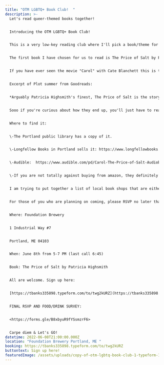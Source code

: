```yaml
---
title: "OTM LGBTQ+ Book Club!  "
description: >-
  Let's read queer-themed books together!


  Introducing the OTM LGBTQ+ Book Club! 


  This is a very low-key reading club where I'll pick a book/theme for the month and whoever wants to join in, please do so. Then, I'll set a date and time for us all to meet up at a local brewery or coffee shop and we'll all chat about the book and drink some tasty beverages. Sometimes, we'll even have fancier food! OOh! haha 


  The first book I have chosen for us to read is The Price of Salt by Patricia Highsmith


  If you have ever seen the movie "Carol" with Cate Blanchett this is the original book it's based on. 


  Excerpt of Plot summer from Goodreads:


  *Arguably Patricia Highsmith's finest, The Price of Salt is the story of Therese Belivet, a stage designer trapped in a department-store day job, whose salvation arrives one day in the form of Carol Aird, an alluring suburban housewife in the throes of a divorce.* 


  Sooo if you're curious about how they end up, you'll just have to read the book! haha 


  Where to find it: 


  \-The Portland public library has a copy of it. 


  \-Longfellow Books in Portland sells it: https://www.longfellowbooks.com/book/9780486800295


  \-Audible:  https://www.audible.com/pd/Carol-The-Price-of-Salt-Audiobook/B012HQ6P2G 


  \-If you are not totally against buying from amazon, they definitely have plenty of copies.


  I am trying to put together a list of local book shops that are either queer owned or queer friendly and it's kind of astonishing that there don't really seem to be any of them but stay tuned on that! If anyone has any recommendations, I am all ears and eyes. 


  For those of you who are planning on coming, please RSVP no later than June 7th if at all possible but you will definitely not be turned away if you just show up. I just want to be courteous to foundation brewery is all. And please don't feel pressured to drink. I just love the energy of this brewery (plus it's Queer friendly) and I always just have a great time.  


  Where: Foundation Brewery


  1 Industrial Way #7


  Portland, ME 04103


  When: June 8th from 5-7 PM (last call 6:45)


  Book: The Price of Salt by Patricia Highsmith


  All are welcome. Sign up here:


  [https://tbanks335898.typeform.com/to/twg2kURZ](https://tbanks335898.typeform.com/to/twg2kURZ?fbclid=IwAR1aVfCFBrbuJYYzgOKmQTCB_aEMaaN7boCjJZzX3odDkxm8AyPbihedYzo)


  FINAL RSVP AND FOOD/DRINK SURVEY: 


  <https://forms.gle/B8xbyuR9fYSsmzrF6>    


  Carpe diem & Let's GO!
datetime: 2022-06-08T21:00:00.000Z
location: "Foundation Brewery Portland, ME "
booking: https://tbanks335898.typeform.com/to/twg2kURZ
buttontext: Sign up here!
featuredImage: /assets/uploads/copy-of-otm-lgbtq-book-club-1-typeform-1-.png
---
```

